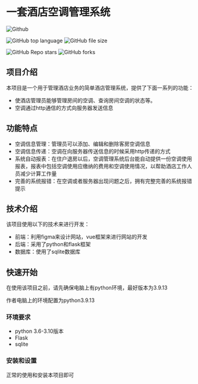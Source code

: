 # 一套酒店空调管理系统

![Github](https://img.shields.io/github/license/FlyingASea/My-SE-HomeWork)

![GitHub top language](https://img.shields.io/github/languages/top/FlyingASea/My-SE-HomeWork)
![GitHub file size](https://img.shields.io/github/languages/code-size/FlyingASea/My-SE-HomeWork)

![GitHub Repo stars](https://img.shields.io/github/stars/FlyingASea/My-SE-HomeWork?style=social)
![GitHub forks](https://img.shields.io/github/forks/FlyingASea/My-SE-HomeWork?style=social)

## 项目介绍

本项目是一个用于管理酒店业务的简单酒店管理系统，提供了下面一系列的功能：

- 使酒店管理员能够管理房间的空调、查询房间空调的状态等。
- 空调通过http通信的方式向服务器发送信息

## 功能特点

- 空调信息管理：管理员可以添加、编辑和删除客房空调信息
- 空调信息传递：空调在向服务器传送信息的时候采用http传递的方式
- 系统自动报表：在住户退房以后，空调管理系统后台能自动提供一份空调使用报表，报表中包括空调使用应缴纳的费用和空调使用情况，以帮助酒店工作人员减少计算工作量
- 完善的系统报错：在空调或者服务器出现问题之后，拥有完整完善的系统报错提示

## 技术介绍

该项目使用以下的技术来进行开发：

- 前端：利用figma来设计网站，vue框架来进行网站的开发
- 后端：采用了python和flask框架
- 数据库：使用了sqlite数据库

## 快速开始

在使用该项目之前，请先确保电脑上有python环境，最好版本为3.9.13

作者电脑上的环境配置为python3.9.13

### 环境要求
- python 3.6-3.10版本
- Flask 
- sqlite

### 安装和设置
正常的使用和安装本项目即可
